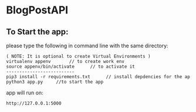 # BlogPostAPI
## To Start the app: 
please type the following in command line with the same directory: 
```
( NOTE: It is optional to create Virtual Environments )
virtualenv appenv       // to create work env
source appenv/bin/activate      // to activate it
--------------------------
pip3 install -r requirements.txt      // install depdencies for the ap 
python3 app.py     //to start the app 

```
app will run on:
```
http://127.0.0.1:5000
```